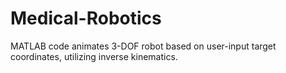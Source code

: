 # Medical-Robotics
MATLAB code animates 3-DOF robot based on user-input target coordinates, utilizing inverse kinematics.
